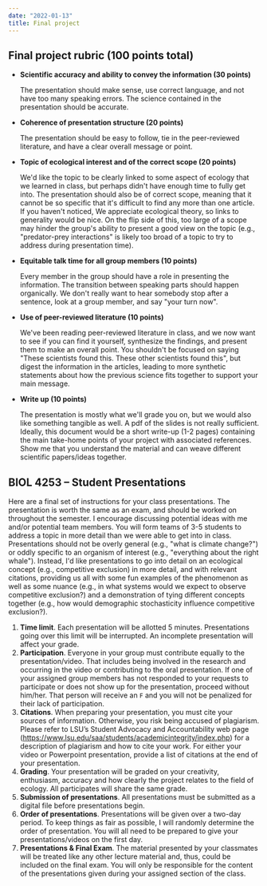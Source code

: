 ```yaml
---
date: "2022-01-13"
title: Final project
---
```


## Final project rubric (100 points total)

- **Scientific accuracy and ability to convey the information (30 points)**
    
    The presentation should make sense, use correct language, and not have too many speaking errors. The science contained in the presentation should be accurate. 
    
- **Coherence of presentation structure (20 points)**

    The presentation should be easy to follow, tie in the peer-reviewed literature, and have a clear overall message or point. 
    
- **Topic of ecological interest and of the correct scope (20 points)**

    We'd like the topic to be clearly linked to some aspect of ecology that we learned in class, but perhaps didn't have enough time to fully get into. The presentation should also be of correct scope, meaning that it cannot be so specific that it's difficult to find any more than one article. If you haven't noticed, We appreciate ecological theory, so links to generality would be nice. On the flip side of this, too large of a scope may hinder the group's ability to present a good view on the topic (e.g., "predator-prey interactions" is likely too broad of a topic to try to address during presentation time). 
    
- **Equitable talk time for all group members (10 points)**

    Every member in the group should have a role in presenting the information. The transition between speaking parts should happen organically. We don't really want to hear somebody stop after a sentence, look at a group member, and say "your turn now".
    
- **Use of peer-reviewed literature (10 points)**

    We've been reading peer-reviewed literature in class, and we now want to see if you can find it yourself, synthesize the findings, and present them to make an overall point. You shouldn't be focused on saying "These scientists found this. These other scientists found this", but digest the information in the articles, leading to more synthetic statements about how the previous science fits together to support your main message.
    
- **Write up (10 points)**

    The presentation is mostly what we'll grade you on, but we would also like something tangible as well. A pdf of the slides is not really sufficient. Ideally, this document would be a short write-up (1-2 pages) containing the main take-home points of your project with associated references. Show me that you understand the material and can weave different scientific papers/ideas together.

## BIOL 4253 – Student Presentations

Here are a final set of instructions for your class presentations. The presentation is worth the same as an exam, and should be worked on throughout the semester. I encourage discussing potential ideas with me and/or potential team members. You will form teams of 3-5 students to address a topic in more detail than we were able to get into in class. Presentations should not be overly general (e.g., "what is climate change?") or oddly specific to an organism of interest (e.g., "everything about the right whale"). Instead, I'd like presentations to go into detail on an ecological concept (e.g., competitive exclusion) in more detail, and with relevant citations, providing us all with some fun examples of the phenomenon as well as some nuance (e.g., in what systems would we expect to observe competitive exclusion?) and a demonstration of tying different concepts together (e.g., how would demographic stochasticity influence competitive exclusion?).

1. **Time limit**. Each presentation will be allotted 5 minutes. Presentations going over this limit will be interrupted. An incomplete presentation will affect your grade.
2. **Participation**. Everyone in your group must contribute equally to the presentation/video. That includes being involved in the research and occurring in the video or contributing to the oral presentation. If one of your assigned group members has not responded to your requests to participate or does not show up for the presentation, proceed without him/her. That person will receive an `F` and you will not be penalized for their lack of participation.
3. **Citations**. When preparing your presentation, you must cite your sources of information. Otherwise, you risk being accused of plagiarism. Please refer to LSU’s Student Advocacy and Accountability web page (<https://www.lsu.edu/saa/students/academicintegrity/index.php>) for a description of plagiarism and how to cite your work. For either your video or Powerpoint presentation, provide a list of citations at the end of your presentation.
4. **Grading**. Your presentation will be graded on your creativity, enthusiasm, accuracy and how clearly the project relates to the field of ecology. All participates will share the same grade.
5. **Submission of presentations**. All presentations must be submitted as a digital file before presentations begin. 
6. **Order of presentations**. Presentations will be given over a two-day period. To keep things as fair as possible, I will randomly determine the order of presentation. You will all need to be prepared to give your presentations/videos on the first day. 
7. **Presentations & Final Exam**. The material presented by your classmates will be treated like any other lecture material and, thus, could be included on the final exam. You will only be responsible for the content of the presentations given during your assigned section of the class. 



